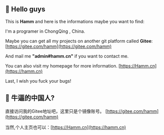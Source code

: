 ## 👋 Hello guys 

This is **Hamm** and here is the informations maybe you want to find:

I'm a programer in ChongQing , China.

Maybe you can get all my projects on another git platform called **Gitee**: [https://gitee.com/hamm](https://gitee.com/hamm)

And mail me **"admin#hamm.cn"** if you want to contact me.

You can also visit my homepage for more information. [https://Hamm.cn](https://hamm.cn)

Last, I wish you fuck your bugs!

## 👋 牛逼的中国人?

直接访问我的Gitee地址吧，这里只是个镜像账号。 [https://gitee.com/hamm](https://gitee.com/hamm)

当然,个人主页也可以：[https://Hamm.cn](https://hamm.cn)
